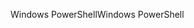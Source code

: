 <span data-ttu-id="58600-101">Windows PowerShell</span><span class="sxs-lookup"><span data-stu-id="58600-101">Windows PowerShell</span></span>